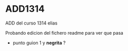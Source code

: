 ADD1314
=======

ADD del curso 1314 elias


Probando edicion del fichero readme para ver que pasa
* punto guion 1 y __negrita__ ?
